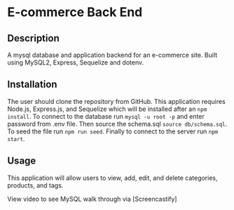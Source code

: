 # E-commerce Back End 

## Description 
A mysql database and application backend for an e-commerce site. Built using MySQL2, Express, Sequelize and dotenv.

## Installation 
The user should clone the repository from GitHub. This application requires Node.js, Express.js, and Sequelize which will be installed after an `npm install`. To connect to the database run `mysql -u root -p` and enter password from .env file. Then source the schema.sql `source db/schema.sql`. To seed the file run `npm run seed`. Finally to connect to the server run `npm start`. 

## Usage 
This application will allow users to view, add, edit, and delete categories, products, and tags.

View video to see MySQL walk through via [Screencastify]